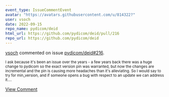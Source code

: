 ```yaml
---
event_type: IssueCommentEvent
avatar: "https://avatars.githubusercontent.com/u/814322?"
user: vsoch
date: 2022-09-15
repo_name: pydicom/deid
html_url: https://github.com/pydicom/deid/pull/216
repo_url: https://github.com/pydicom/deid
---
```


<a href='https://github.com/vsoch' target='_blank'>vsoch</a> commented on issue <a href='https://github.com/pydicom/deid/pull/216' target='_blank'>pydicom/deid#216</a>.

<small>I ask because it's been an issue over the years - a few years back there was a huge change to pydicom so the exact version pin was warranted, but now the changes are incremental and the pin is causing more headaches than it's alleviating. So I would say to try for min_version, and if someone opens a bug with respect to an update we can address it....</small>

<a href='https://github.com/pydicom/deid/pull/216' target='_blank'>View Comment</a>